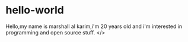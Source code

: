 # hello-world
Hello,my name is marshall al karim,i'm 20 years old and i'm interested in programming and open source stuff.
</>
